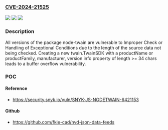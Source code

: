 ### [CVE-2024-21525](https://cve.mitre.org/cgi-bin/cvename.cgi?name=CVE-2024-21525)
![](https://img.shields.io/static/v1?label=Product&message=node-twain&color=blue)
![](https://img.shields.io/static/v1?label=Version&message=0%3C%20*%20&color=brighgreen)
![](https://img.shields.io/static/v1?label=Vulnerability&message=Improper%20Check%20or%20Handling%20of%20Exceptional%20Conditions&color=brighgreen)

### Description

All versions of the package node-twain are vulnerable to Improper Check or Handling of Exceptional Conditions due to the length of the source data not being checked. Creating a new twain.TwainSDK with a productName or productFamily, manufacturer, version.info property of length >= 34 chars leads to a buffer overflow vulnerability.

### POC

#### Reference
- https://security.snyk.io/vuln/SNYK-JS-NODETWAIN-6421153

#### Github
- https://github.com/fkie-cad/nvd-json-data-feeds

